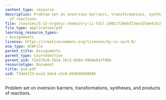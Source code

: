 ```yaml
---
content_type: resource
description: Problem set on inversion barriers, transformations, syntheses, and products
  of reactions.
file: /courses/5-13-organic-chemistry-ii-fall-2003/73debf23ece25de4c5c8d42640499885_ps4.pdf
file_type: application/pdf
learning_resource_types:
- Assignments
license: https://creativecommons.org/licenses/by-nc-sa/4.0/
ocw_type: OCWFile
parent_title: Assignments
parent_type: CourseSection
parent_uid: f2e379c0-2b3a-16c3-0284-59b9e0a7f88b
resourcetype: Document
title: ps4.pdf
uid: 73debf23-ece2-5de4-c5c8-d42640499885
---
```

Problem set on inversion barriers, transformations, syntheses, and products of reactions.